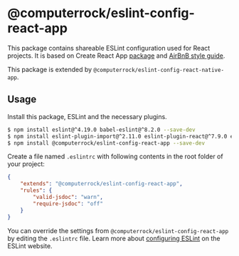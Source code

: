 # @computerrock/eslint-config-react-app

This package contains shareable ESLint configuration used for React projects. It is based on Create React App 
[package](https://github.com/facebook/create-react-app) and [AirBnB style guide](https://github.com/airbnb/javascript).

This package is extended by `@computerrock/eslint-config-react-native-app`.

## Usage

Install this package, ESLint and the necessary plugins.

```sh
$ npm install eslint@^4.19.0 babel-eslint@^8.2.0 --save-dev
$ npm install eslint-plugin-import@^2.11.0 eslint-plugin-react@^7.9.0 eslint-plugin-jsx-a11y@^6.0.0 --save-dev
$ npm install @computerrock/eslint-config-react-app --save-dev
```

Create a file named `.eslintrc` with following contents in the root folder of your project:

```json
{
    "extends": "@computerrock/eslint-config-react-app",
    "rules": {
        "valid-jsdoc": "warn",
        "require-jsdoc": "off"
    }
}
```

You can override the settings from `@computerrock/eslint-config-react-app` by editing the `.eslintrc` file. Learn more 
about [configuring ESLint](http://eslint.org/docs/user-guide/configuring) on the ESLint website.
